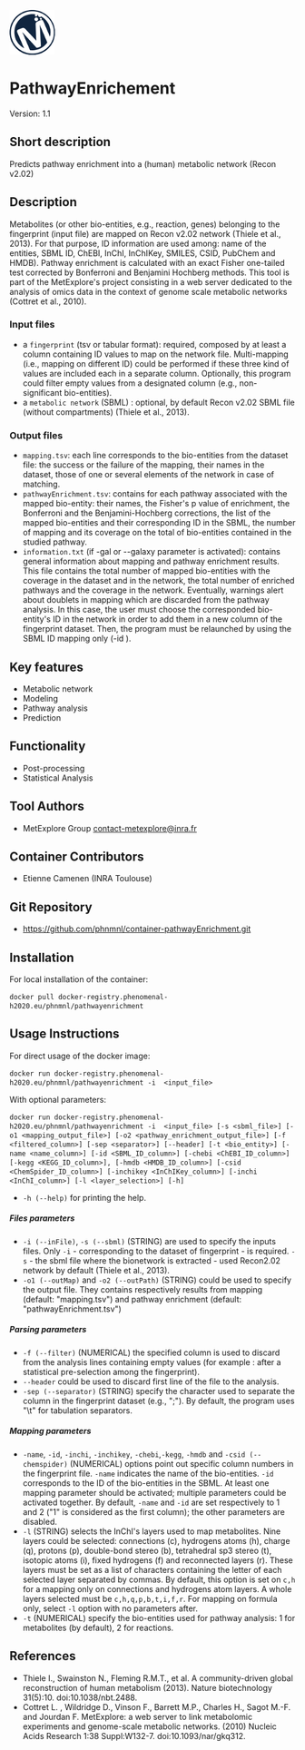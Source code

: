 ![LOGO](Logo_Metexplore.png)
# PathwayEnrichement

Version: 1.1

## Short description
Predicts pathway enrichment into a (human) metabolic network (Recon v2.02)

## Description
Metabolites (or other bio-entities, e.g., reaction, genes) belonging to the fingerprint (input file) are mapped on Recon v2.02 network (Thiele et al., 2013). For that purpose, ID information are used among: name of the entities, SBML ID, ChEBI, InChI, InChIKey, SMILES, CSID, PubChem and HMDB). Pathway enrichment is calculated with an exact Fisher one-tailed test corrected by Bonferroni and Benjamini Hochberg methods. This tool is part of the MetExplore's project consisting in a web server dedicated to the analysis of omics data in the context of genome scale metabolic networks (Cottret et al., 2010).

### Input files
- a ```fingerprint``` (tsv or tabular format): required, composed by at least a column containing ID values to map on the network file. Multi-mapping (i.e., mapping on different ID) could be performed if these three kind of values are included each in a separate column. Optionally, this program could filter empty values from a designated column (e.g., non-significant bio-entities).
- a ```metabolic network``` (SBML) : optional, by default Recon v2.02 SBML file (without compartments) (Thiele et al., 2013).

### Output files
- ```mapping.tsv```: each line corresponds to the bio-entities from the dataset file: the success or the failure of the mapping, their names in the dataset, those of one or several elements of the network in case of matching.
- ```pathwayEnrichment.tsv```: contains for each pathway associated with the mapped bio-entity: their names, the Fisher's p value of enrichment, the Bonferroni and the Benjamini-Hochberg corrections, the list of the mapped bio-entities and their corresponding ID in the SBML, the number of mapping and its coverage on the total of bio-entities contained in the studied pathway.
- ```information.txt``` (if -gal or --galaxy parameter is activated): contains general information about mapping and pathway enrichment results. This file contains the total number of mapped bio-entities with the coverage in the dataset and in the network, the total number of enriched pathways and the coverage in the network. Eventually, warnings alert about doublets in mapping which are discarded from the pathway analysis. In this case, the user must choose the corresponded bio-entity's ID in the network in order to add them in a new column of the fingerprint dataset. Then, the program must be relaunched by using the SBML ID mapping only (-id <columnNumber>).

## Key features
- Metabolic network
- Modeling
- Pathway analysis
- Prediction

## Functionality
- Post-processing
- Statistical Analysis

## Tool Authors
- MetExplore Group contact-metexplore@inra.fr

## Container Contributors
- Etienne Camenen (INRA Toulouse)

## Git Repository
- https://github.com/phnmnl/container-pathwayEnrichment.git

## Installation
For local installation of the container:
```
docker pull docker-registry.phenomenal-h2020.eu/phnmnl/pathwayenrichment
```

## Usage Instructions
For direct usage of the docker image:

```
docker run docker-registry.phenomenal-h2020.eu/phnmnl/pathwayenrichment -i  <input_file>
```

With optional parameters:

```
docker run docker-registry.phenomenal-h2020.eu/phnmnl/pathwayenrichment -i  <input_file> [-s <sbml_file>] [-o1 <mapping_output_file>] [-o2 <pathway_enrichment_output_file>] [-f <filtered_column>] [-sep <separator>] [--header] [-t <bio_entity>] [-name <name_column>] [-id <SBML_ID_column>] [-chebi <ChEBI_ID_column>] [-kegg <KEGG_ID_column>], [-hmdb <HMDB_ID_column>] [-csid <ChemSpider_ID_column>] [-inchikey <InChIKey_column>] [-inchi <InChI_column>] [-l <layer_selection>] [-h]
```

- ```-h (--help)``` for printing the help.

##### Files parameters
- ```-i (--inFile)```, ```-s (--sbml)``` (STRING) are used to specify the inputs files. Only ```-i``` - corresponding to the dataset of fingerprint - is required. ```-s``` - the sbml file where the bionetwork is extracted - used Recon2.02 network by default (Thiele et al., 2013).
- ```-o1 (--outMap)``` and ```-o2 (--outPath)``` (STRING) could be used to specify the output file. They contains respectively results from mapping (default: "mapping.tsv") and pathway enrichment (default: "pathwayEnrichment.tsv") 

##### Parsing parameters
- ```-f (--filter)``` (NUMERICAL) the specified column is used to discard from the analysis lines containing empty values (for example : after a statistical pre-selection among the fingerprint). 
- ```--header``` could be used to discard first line of the file to the analysis.
- ```-sep (--separator)``` (STRING) specify the character used to separate the column in the fingerprint dataset (e.g., ";"). By default, the program uses "\\t" for tabulation separators.

##### Mapping parameters
- ```-name```, ```-id```, ```-inchi```, ```-inchikey```, ```-chebi```,```-kegg```, ```-hmdb``` and ```-csid (--chemspider)``` (NUMERICAL) options point out specific column numbers in the fingerprint file. ```-name``` indicates the name of the bio-entities. ```-id``` corresponds to the ID of the bio-entities in the SBML. At least one mapping parameter should be activated; multiple parameters could be activated together. By default, ```-name``` and ```-id``` are set respectively to 1 and 2 ("1" is considered as the first column); the other parameters are disabled.
- ```-l``` (STRING) selects the InChI's layers used to map metabolites. Nine layers could be selected: connections (c), hydrogens atoms (h), charge (q), protons (p), double-bond stereo (b), tetrahedral sp3 stereo (t), isotopic atoms (i), fixed hydrogens (f) and reconnected layers (r). These layers must be set as a list of characters containing the letter of each selected layer separated by commas. By default, this option is set on ```c,h``` for a mapping only on connections and hydrogens atom layers. A whole layers selected must be ```c,h,q,p,b,t,i,f,r```. For mapping on formula only, select ```-l``` option with no parameters after.
- ```-t``` (NUMERICAL) specify the bio-entities used for pathway analysis: 1 for metabolites (by default), 2 for reactions. 


## References
- Thiele I., Swainston N., Fleming R.M.T., et al. A community-driven global reconstruction of human metabolism (2013). Nature biotechnology 31(5):10. doi:10.1038/nbt.2488.
- Cottret L. , Wildridge D., Vinson F., Barrett M.P., Charles H., Sagot M.-F. and Jourdan F. MetExplore: a web server to link metabolomic experiments and genome-scale metabolic networks. (2010) Nucleic Acids Research 1:38 Suppl:W132-7. doi:10.1093/nar/gkq312.
